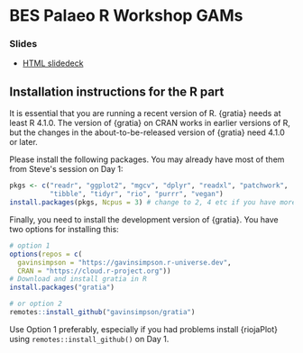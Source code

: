 # BES Palaeo R Workshop GAMs

### Slides

* [HTML slidedeck](https://gavinsimpson.github.io/bes-paleo-r-workshop/slides.html)

## Installation instructions for the R part

It is essential that you are running a recent version of R. {gratia} needs at least R 4.1.0. The version of {gratia} on CRAN works in earlier versions of R, but the changes in the about-to-be-released version of {gratia} need 4.1.0 or later.

Please install the following packages. You may already have most of them from Steve's session on Day 1:

```r
pkgs <- c("readr", "ggplot2", "mgcv", "dplyr", "readxl", "patchwork",
          "tibble", "tidyr", "rio", "purrr", "vegan")
install.packages(pkgs, Ncpus = 3) # change to 2, 4 etc if you have more cores
```

Finally, you need to install the development version of {gratia}. You have two options for installing this:

```r
# option 1
options(repos = c(
  gavinsimpson = "https://gavinsimpson.r-universe.dev",
  CRAN = "https://cloud.r-project.org"))
# Download and install gratia in R
install.packages("gratia")

# or option 2
remotes::install_github("gavinsimpson/gratia")
```

Use Option 1 preferably, especially if you had problems install {riojaPlot} using `remotes::install_github()` on Day 1.
